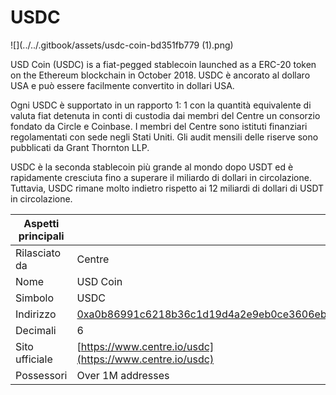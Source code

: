 # USDC

![](../../.gitbook/assets/usdc-coin-bd351fb779 (1).png)

USD Coin (USDC) is a fiat-pegged stablecoin launched as a ERC-20 token on the Ethereum blockchain in October 2018. USDC è ancorato al dollaro USA e può essere facilmente convertito in dollari USA.

Ogni USDC è supportato in un rapporto 1: 1 con la quantità equivalente di valuta fiat detenuta in conti di custodia dai membri del Centre un consorzio fondato da Circle e Coinbase. I membri del Centre sono istituti finanziari regolamentati con sede negli Stati Uniti. Gli audit mensili delle riserve sono pubblicati da Grant Thornton LLP.

USDC è la seconda stablecoin più grande al mondo dopo USDT ed è rapidamente cresciuta fino a superare il miliardo di dollari in circolazione. Tuttavia, USDC rimane molto indietro rispetto ai 12 miliardi di dollari di USDT in circolazione.

| Aspetti principali |                                                                                                                     |
| ------------------ | ------------------------------------------------------------------------------------------------------------------- |
| Rilasciato da      | Centre                                                                                                              |
| Nome               | USD Coin                                                                                                            |
| Simbolo            | USDC                                                                                                                |
| Indirizzo          | [0xa0b86991c6218b36c1d19d4a2e9eb0ce3606eb48](https://etherscan.io/token/0xa0b86991c6218b36c1d19d4a2e9eb0ce3606eb48) |
| Decimali           | 6                                                                                                                   |
| Sito ufficiale     | [https://www.centre.io/usdc](https://www.centre.io/usdc)                                                            |
| Possessori         | Over 1M addresses                                                                                                   |

